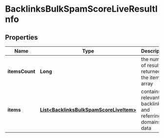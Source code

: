 

# BacklinksBulkSpamScoreLiveResultInfo


## Properties

| Name | Type | Description | Notes |
|------------ | ------------- | ------------- | -------------|
|**itemsCount** | **Long** | the number of results returned in the items array |  [optional] |
|**items** | [**List&lt;BacklinksBulkSpamScoreLiveItem&gt;**](BacklinksBulkSpamScoreLiveItem.md) | contains relevant backlinks and referring domains data |  [optional] |



